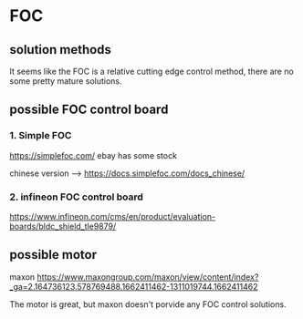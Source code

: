 # FOC 

## solution methods
It seems like the FOC is a relative cutting edge control method, there are no some pretty mature solutions.  


## possible FOC control board
### 1. Simple FOC 
https://simplefoc.com/    ebay has some stock


chinese version --> https://docs.simplefoc.com/docs_chinese/

### 2. infineon FOC control board
https://www.infineon.com/cms/en/product/evaluation-boards/bldc_shield_tle9879/

## possible motor
maxon https://www.maxongroup.com/maxon/view/content/index?_ga=2.164736123.578769488.1662411462-1311019744.1662411462

The motor is great, but maxon doesn't porvide any FOC control solutions.

